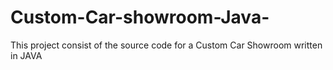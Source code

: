 # Custom-Car-showroom-Java-
This project consist of the source code for a Custom Car Showroom written in JAVA 
